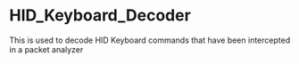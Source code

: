 # HID_Keyboard_Decoder
This is used to decode HID Keyboard commands that have been intercepted in a packet analyzer
